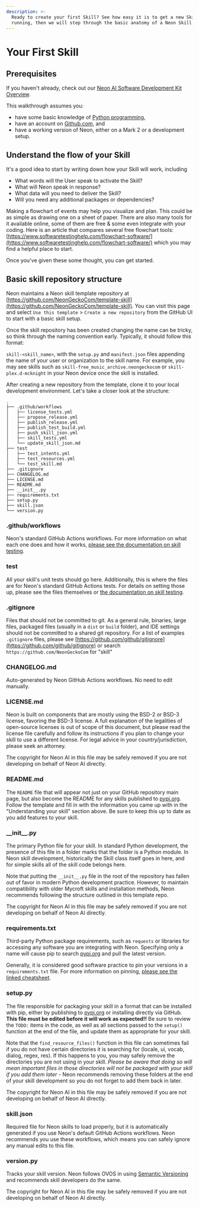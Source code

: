 ```yaml
---
description: >-
  Ready to create your first Skill? See how easy it is to get a new Skill up and
  running, then we will step through the basic anatomy of a Neon Skill.
---
```


# Your First Skill

## Prerequisites

If you haven't already, check out our [Neon AI Software Development Kit Overview](https://neon.ai/NeonSDKOverview).

This walkthrough assumes you:

- have some basic knowledge of [Python programming](https://www.python.org/),
- have an account on [Github.com](https://github.com), and
- have a working version of Neon, either on a Mark 2 or a development setup.

## Understand the flow of your Skill

It's a good idea to start by writing down how your Skill will work, including

- What words will the User speak to activate the Skill?
- What will Neon speak in response?
- What data will you need to deliver the Skill?
- Will you need any additional packages or dependencies?

Making a flowchart of events may help you visualize and plan. This could be as simple as drawing one on a sheet of paper. There are also many tools for it available online, some of them are free & some even integrate with your coding. Here is an article that compares several free flowchart tools: [https://www.softwaretestinghelp.com/flowchart-software/](https://www.softwaretestinghelp.com/flowchart-software/) which you may find a helpful place to start.

Once you've given these some thought, you can get started.

## Basic skill repository structure

Neon maintains a Neon skill template repository at [https://github.com/NeonGeckoCom/template-skill](https://github.com/NeonGeckoCom/template-skill). You can visit this page and select `Use this template` > `Create a new repository` from the GitHub UI to start with a basic skill setup.

Once the skill repository has been created changing the name can be tricky, so think through the naming convention early. Typically, it should follow this format:

`skill-<skill_name>`, with the `setup.py` and `manifest.json` files appending the name of your user or organization to the skill name. For example, you may see skills such as `skill-free_music_archive.neongeckocom` or `skill-plex.d-mcknight` in your Neon device once the skill is installed.

After creating a new repository from the template, clone it to your local development environment. Let's take a closer look at the structure:

```shell
.
├── .github/workflows
│   ├── license_tests.yml
│   ├── propose_release.yml
│   ├── publish_release.yml
│   ├── publish_test_build.yml
│   ├── push_skill_json.yml
│   ├── skill_tests.yml
│   └── update_skill_json.md
├── test
│   ├── test_intents.yml
│   ├── test_resources.yml
│   └── test_skill.md
├── .gitignore
├── CHANGELOG.md
├── LICENSE.md
├── README.md
├── __init__.py
├── requirements.txt
├── setup.py
├── skill.json
└── version.py
```

### .github/workflows

Neon's standard GitHub Actions workflows. For more information on what each one does and how it works, [please see the documentation on skill testing](../voice-user-interface-design-guidelines/skill-testing.md).

### test

All your skill's unit tests should go here. Additionally, this is where the files are for Neon's standard GitHub Actions tests. For details on setting those up, please see the files themselves or [the documentation on skill testing](../voice-user-interface-design-guidelines/skill-testing.md).

### .gitignore

Files that should not be committed to git. As a general rule, binaries, large files, packaged files (usually in a `dist` or `build` folder), and IDE settings should not be committed to a shared git repository. For a list of examples `.gitignore` files, please see [https://github.com/github/gitignore](https://github.com/github/gitignore) or search `https://github.com/NeonGeckoCom` for "skill"

### CHANGELOG.md

Auto-generated by Neon GitHub Actions workflows. No need to edit manually.

### LICENSE.md

Neon is built on components that are mostly using the BSD-2 or BSD-3 license, favoring the BSD-3 license. A full explanation of the legalities of open-source licenses is out of scope of this document, but please read the license file carefully and follow its instructions if you plan to change your skill to use a different license. For legal advice in your country/jurisdiction, please seek an attorney.

The copyright for Neon AI in this file may be safely removed if you are not developing on behalf of Neon AI directly.

### README.md

The `README` file that will appear not just on your GitHub repository main page, but also become the README for any skills published to [pypi.org](https://pypi.org). Follow the template and fill in with the information you came up with in the "Understanding your skill" section above. Be sure to keep this up to date as you add features to your skill.

### \_\_init\_\_.py

The primary Python file for your skill. In standard Python development, the presence of this file in a folder marks that the folder is a Python module. In Neon skill development, historically the Skill class itself goes in here, and for simple skills all of the skill code belongs here.

Note that putting the `__init__.py` file in the root of the repository has fallen out of favor in modern Python development practice. However, to maintain compatibility with older Mycroft skills and installation methods, Neon recommends following the structure outlined in this template repo.

The copyright for Neon AI in this file may be safely removed if you are not developing on behalf of Neon AI directly.

### requirements.txt

Third-party Python package requirements, such as `requests` or libraries for accessing any software you are integrating with Neon. Specifying only a name will cause pip to search [pypi.org](https://pypi.org) and pull the latest version.

Generally, it is considered good software practice to pin your versions in a `requirements.txt` file. For more information on pinning, [please see the linked cheatsheet](https://michaelcurrin.github.io/dev-cheatsheets/cheatsheets/package-managers/python/pip/versions.html).

### setup.py

The file responsible for packaging your skill in a format that can be installed with pip, either by publishing to [pypi.org](https://pypi.org) or installing directly via GitHub. **This file must be edited before it will work as expected!!** Be sure to review the `TODO:` items in the code, as well as all sections passed to the `setup()` function at the end of the file, and update them as appropriate for your skill.

Note that the `find_resource_files()` function in this file can sometimes fail if you do not have certain directories it is searching for (locale, ui, vocab, dialog, regex, res). If this happens to you, you may safely remove the directories you are not using in your skill. _Please be aware that doing so will mean important files in those directories will not be packaged with your skill if you add them later_ - Neon recommends removing these folders at the end of your skill development so you do not forget to add them back in later.

The copyright for Neon AI in this file may be safely removed if you are not developing on behalf of Neon AI directly.

### skill.json

Required file for Neon skills to load properly, but it is automatically generated if you use Neon's default GitHub Actions workflows. Neon recommends you use these workflows, which means you can safely ignore any manual edits to this file.

### version.py

Tracks your skill version. Neon follows OVOS in using [Semantic Versioning](https://semver.org/) and recommends skill developers do the same.

The copyright for Neon AI in this file may be safely removed if you are not developing on behalf of Neon AI directly.
